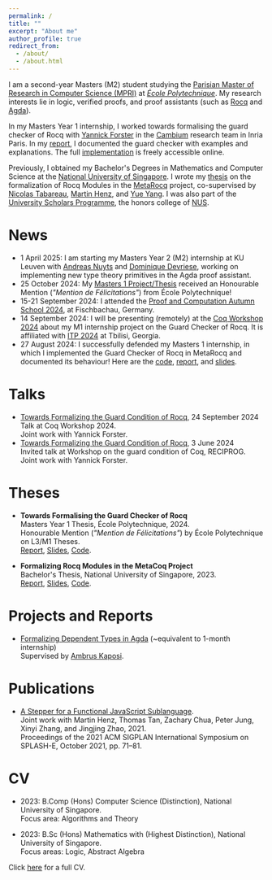 ```yaml
---
permalink: /
title: ""
excerpt: "About me"
author_profile: true
redirect_from: 
  - /about/
  - /about.html
---
```


I am a second-year Masters (M2) student
studying the [Parisian Master of Research in Computer Science (MPRI)][mpri]
at [*École Polytechnique*][x].
My research interests lie in logic, verified proofs,
and proof assistants (such as [Rocq][rocq]
and [Agda](https://wiki.portal.chalmers.se/agda/pmwiki.php)).

In my Masters Year 1 internship,
I worked towards formalising the guard checker of Rocq
with [Yannick Forster](https://yforster.de/)
in the [Cambium](https://cambium.inria.fr/) research team in Inria Paris.
In my [report](files/240827-report.pdf),
I documented the guard checker with examples and explanations.
The full [implementation](https://github.com/inria-cambium/m1-tan)
is freely accessible online.

Previously, I obtained my Bachelor's Degrees in Mathematics and Computer Science
at the [National University of Singapore][nus].
I wrote my [thesis](#theses) on
the formalization of Rocq Modules in the [MetaRocq](https://metarocq.github.io/) project,
co-supervised by [Nicolas Tabareau](https://tabareau.fr),
[Martin Henz](https://www.comp.nus.edu.sg/~henz/),
and [Yue Yang](https://discovery.nus.edu.sg/463-yue-yang).
I was also part of the [University Scholars Programme](https://www.usp.nus.edu.sg/),
the honors college of [NUS][nus].

[rocq]: https://rocq-prover.org
[x]: https://www.polytechnique.edu/
[nus]: https://www.nus.edu.sg/
[mpri]: https://wikimpri.dptinfo.ens-cachan.fr/doku.php

# News
- 1 April 2025: I am starting my Masters Year 2 (M2) internship at KU Leuven with
  [Andreas Nuyts](https://anuyts.github.io/) and
  [Dominique Devriese](https://distrinet.cs.kuleuven.be/people/DominiqueDevriese),
  working on implementing new type theory primitives in the Agda proof assistant.
- 25 October 2024: My [Masters 1 Project/Thesis](#theses) received an Honourable Mention
  (_"Mention de Félicitations"_) from École Polytechnique!
- 15-21 September 2024: I attended the
  [Proof and Computation Autumn School 2024](https://www.mathematik.uni-muenchen.de/~schwicht/pc24.php),
  at Fischbachau, Germany.
- 14 September 2024: I will be presenting (remotely) at the [Coq Workshop 2024](https://coq-workshop.gitlab.io/2024/)
  about my M1 internship project on the Guard Checker of Rocq.
  It is affiliated with [ITP 2024](https://www.viam.science.tsu.ge/itp2024/)
  at Tbilisi, Georgia.
- 27 August 2024: I successfully defended my Masters 1 internship,
  in which I implemented the Guard Checker of Rocq in MetaRocq
  and documented its behaviour!
  Here are the [code](https://github.com/inria-cambium/m1-tan),
  [report](files/240827-report.pdf),
  and [slides](files/240827-slides.pdf).
<!-- - 10-14 June 2024: I am attending [TYPES 2024](https://types2024.itu.dk/) in Copenhagen, Denmark. -->
<!-- - 3 June 2024: I gave a talk on the guard checker of Coq
  at the [RECIPROG](https://www.irif.fr/reciprog/workshop-guarded-june24) workshop in Nantes, France. -->
<!-- - 1 May 2024: I started doing an M1 internship with Yannick Forster
  in the [Cambium](https://cambium.inria.fr/) team, in Inria Paris.
  We will be working towards a formalisation of the Guard Checker of Coq. -->
<!-- - In September 2023, I started my [Masters in the Parisian Master of Research
  in Computer Science (MPRI)][mpri], at the [*École Polytechnique*][x]. -->
<!-- - In May 2023, I have graduated from the National University of Singapore (NUS)!
  I obtained two Bachelor's degrees: one in Mathematics, and another in Computer
  Science. -->

# Talks
- [Towards Formalizing the Guard Condition of Rocq](files/240914-coqws-slides.pdf), 24 September 2024\
  Talk at Coq Workshop 2024.\
  Joint work with Yannick Forster.
- [Towards Formalizing the Guard Condition of Rocq](files/240603-reciprog-slides.pdf), 3 June 2024\
  Invited talk at Workshop on the guard condition of Coq, RECIPROG.\
  Joint work with Yannick Forster.

# Theses
- **Towards Formalising the Guard Checker of Rocq**\
  Masters Year 1 Thesis, École Polytechnique, 2024.\
  Honourable Mention (_"Mention de Félicitations"_) by École Polytechnique on L3/M1 Theses.\
  [Report](files/240827-report.pdf), [Slides](files/240827-slides.pdf), [Code](https://github.com/inria-cambium/m1-tan).

- **Formalizing Rocq Modules in the MetaCoq Project**\
  Bachelor's Thesis, National University of Singapore, 2023.\
  [Report](files/XFC4101.Final.Report.pdf),
  [Slides](files/XFC4101.Final.Presentation.pdf),
  [Code](https://github.com/SwampertX/metacoq/tree/yeejian-thesis).


# Projects and Reports

- [Formalizing Dependent Types in Agda](files/m1-project-report.pdf) (~equivalent to 1-month internship)\
  Supervised by [Ambrus Kaposi](https://akaposi.github.io).
  <!-- [Report](files/m1-project-report.pdf) -->

# Publications
- [A Stepper for a Functional JavaScript
   Sublanguage](https://dl.acm.org/doi/abs/10.1145/3484272.3484968).\
   Joint work with Martin Henz, Thomas Tan, Zachary Chua, Peter Jung, Xinyi Zhang,
   and Jingjing Zhao, 2021.\
   Proceedings
   of the 2021 ACM SIGPLAN International Symposium on SPLASH-E, October 2021, pp. 71–81.


# CV
- 2023: B.Comp (Hons) Computer Science (Distinction), National University of Singapore.\
  Focus area: Algorithms and Theory

- 2023: B.Sc (Hons) Mathematics with (Highest Distinction), National University of Singapore.\
  Focus areas: Logic, Abstract Algebra

Click [here](files/cv.pdf) for a full CV.
